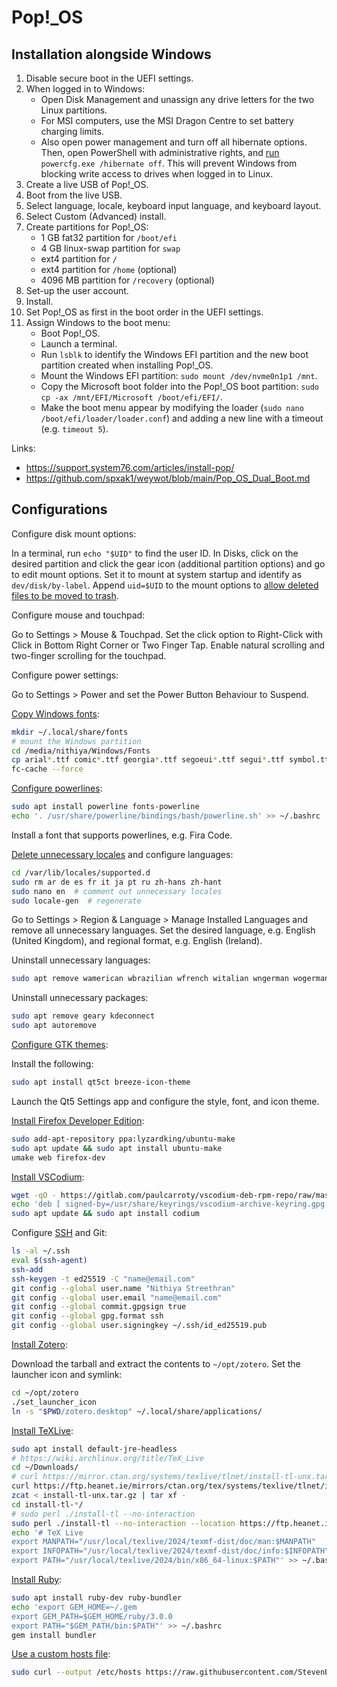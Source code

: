# Pop!_OS

## Installation alongside Windows

1.  Disable secure boot in the UEFI settings.
1.  When logged in to Windows:
    - Open Disk Management and unassign any drive letters for the two Linux partitions.
    - For MSI computers, use the MSI Dragon Centre to set battery charging limits.
    - Also open power management and turn off all hibernate options. Then, open PowerShell with administrative rights, and [run](https://learn.microsoft.com/en-us/troubleshoot/windows-client/deployment/disable-and-re-enable-hibernation) `powercfg.exe /hibernate off`. This will prevent Windows from blocking write access to drives when logged in to Linux.
1.  Create a live USB of Pop!_OS.
1.  Boot from the live USB.
1.  Select language, locale, keyboard input language, and keyboard layout.
1.  Select Custom (Advanced) install.
1.  Create partitions for Pop!_OS:
    - 1 GB fat32 partition for `/boot/efi`
    - 4 GB linux-swap partition for `swap`
    - ext4 partition for `/`
    - ext4 partition for `/home` (optional)
    - 4096 MB partition for `/recovery` (optional)
1.  Set-up the user account.
1.  Install.
1.  Set Pop!_OS as first in the boot order in the UEFI settings.
1.  Assign Windows to the boot menu:
    - Boot Pop!_OS.
    - Launch a terminal.
    - Run `lsblk` to identify the Windows EFI partition and the new boot partition created when installing Pop!_OS.
    - Mount the Windows EFI partition: `sudo mount /dev/nvme0n1p1 /mnt`.
    - Copy the Microsoft boot folder into the Pop!_OS boot partition: `sudo cp -ax /mnt/EFI/Microsoft /boot/efi/EFI/`.
    - Make the boot menu appear by modifying the loader (`sudo nano /boot/efi/loader/loader.conf`) and adding a new line with a timeout (e.g. `timeout 5`).

Links:

- <https://support.system76.com/articles/install-pop/>
- <https://github.com/spxak1/weywot/blob/main/Pop_OS_Dual_Boot.md>

## Configurations

Configure disk mount options:

In a terminal, run `echo "$UID"` to find the user ID.
In Disks, click on the desired partition and click the gear icon (additional partition options) and go to edit mount options.
Set it to mount at system startup and identify as `dev/disk/by-label`.
Append `uid=$UID` to the mount options to [allow deleted files to be moved to trash](https://askubuntu.com/a/1093032).

Configure mouse and touchpad:

Go to Settings > Mouse & Touchpad.
Set the click option to Right-Click with Click in Bottom Right Corner or Two Finger Tap.
Enable natural scrolling and two-finger scrolling for the touchpad.

Configure power settings:

Go to Settings > Power and set the Power Button Behaviour to Suspend.

[Copy Windows fonts](https://wiki.archlinux.org/title/Microsoft_fonts):

```sh
mkdir ~/.local/share/fonts
# mount the Windows partition
cd /media/nithiya/Windows/Fonts
cp arial*.ttf comic*.ttf georgia*.ttf segoeui*.ttf segui*.ttf symbol.ttf times*.ttf trebuc*.ttf webdings.ttf wingding.ttf ~/.local/share/fonts/
fc-cache --force
```

[Configure powerlines](https://askubuntu.com/q/283908):

```sh
sudo apt install powerline fonts-powerline
echo '. /usr/share/powerline/bindings/bash/powerline.sh' >> ~/.bashrc
```

Install a font that supports powerlines, e.g. Fira Code.

[Delete unnecessary locales](https://askubuntu.com/a/1419010) and configure languages:

```sh
cd /var/lib/locales/supported.d
sudo rm ar de es fr it ja pt ru zh-hans zh-hant
sudo nano en  # comment out unnecessary locales
sudo locale-gen  # regenerate
```

Go to Settings > Region & Language > Manage Installed Languages and remove all unnecessary languages.
Set the desired language, e.g. English (United Kingdom), and regional format, e.g. English (Ireland).

Uninstall unnecessary languages:

```sh
sudo apt remove wamerican wbrazilian wfrench witalian wngerman wogerman wportuguese wspanish wswiss
```

Uninstall unnecessary packages:

```sh
sudo apt remove geary kdeconnect
sudo apt autoremove
```

[Configure GTK themes](https://wiki.archlinux.org/title/Uniform_look_for_Qt_and_GTK_applications):

Install the following:

```sh
sudo apt install qt5ct breeze-icon-theme
```

Launch the Qt5 Settings app and configure the style, font, and icon theme.

[Install Firefox Developer Edition](https://askubuntu.com/a/584704):

```sh
sudo add-apt-repository ppa:lyzardking/ubuntu-make
sudo apt update && sudo apt install ubuntu-make
umake web firefox-dev
```

[Install VSCodium](https://vscodium.com/):

```sh
wget -qO - https://gitlab.com/paulcarroty/vscodium-deb-rpm-repo/raw/master/pub.gpg | gpg --dearmor | sudo dd of=/usr/share/keyrings/vscodium-archive-keyring.gpg
echo 'deb [ signed-by=/usr/share/keyrings/vscodium-archive-keyring.gpg ] https://download.vscodium.com/debs vscodium main' | sudo tee /etc/apt/sources.list.d/vscodium.list
sudo apt update && sudo apt install codium
```

Configure [SSH](https://docs.gitlab.com/ee/user/ssh.html) and Git:

```sh
ls -al ~/.ssh
eval $(ssh-agent)
ssh-add
ssh-keygen -t ed25519 -C "name@email.com"
git config --global user.name "Nithiya Streethran"
git config --global user.email "name@email.com"
git config --global commit.gpgsign true
git config --global gpg.format ssh
git config --global user.signingkey ~/.ssh/id_ed25519.pub
```

[Install Zotero](https://www.zotero.org/support/installation):

Download the tarball and extract the contents to `~/opt/zotero`.
Set the launcher icon and symlink:

```sh
cd ~/opt/zotero
./set_launcher_icon
ln -s "$PWD/zotero.desktop" ~/.local/share/applications/
```

[Install TeXLive](https://tug.org/texlive/):

```sh
sudo apt install default-jre-headless
# https://wiki.archlinux.org/title/TeX_Live
cd ~/Downloads/
# curl https://mirror.ctan.org/systems/texlive/tlnet/install-tl-unx.tar.gz -O
curl https://ftp.heanet.ie/mirrors/ctan.org/tex/systems/texlive/tlnet/install-tl-unx.tar.gz -O
zcat < install-tl-unx.tar.gz | tar xf -
cd install-tl-*/
# sudo perl ./install-tl --no-interaction
sudo perl ./install-tl --no-interaction --location https://ftp.heanet.ie/mirrors/ctan.org/tex/systems/texlive/tlnet
echo '# TeX Live
export MANPATH="/usr/local/texlive/2024/texmf-dist/doc/man:$MANPATH"
export INFOPATH="/usr/local/texlive/2024/texmf-dist/doc/info:$INFOPATH"
export PATH="/usr/local/texlive/2024/bin/x86_64-linux:$PATH"' >> ~/.bashrc
```

[Install Ruby](https://www.ruby-lang.org/en/):

```sh
sudo apt install ruby-dev ruby-bundler
echo 'export GEM_HOME=~/.gem
export GEM_PATH=$GEM_HOME/ruby/3.0.0
export PATH="$GEM_PATH/bin:$PATH"' >> ~/.bashrc
gem install bundler
```

[Use a custom hosts file](https://github.com/stevenblack/hosts):

```sh
sudo curl --output /etc/hosts https://raw.githubusercontent.com/StevenBlack/hosts/master/hosts
```
